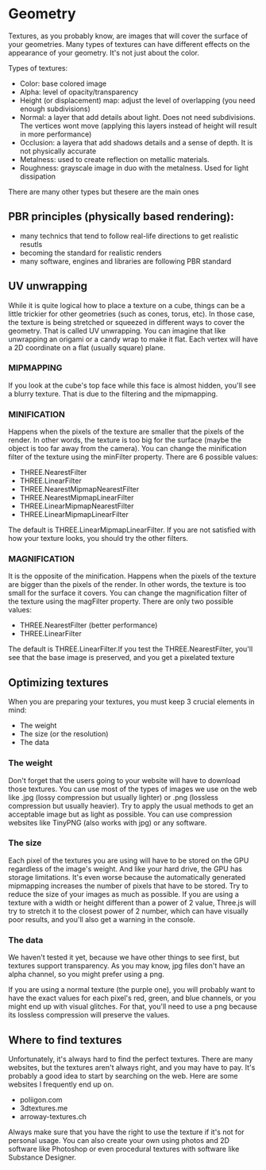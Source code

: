 # Geometry
Textures, as you probably know, are images that will cover the surface of your geometries. Many types of textures can have different effects on the appearance of your geometry. It's not just about the color.

Types of textures:
- Color: base colored image
- Alpha: level of opacity/transparency
- Height (or displacement) map: adjust the level of overlapping (you need enough subdivisions)
- Normal: a layer that add details about light. Does not need subdivisions. The vertices wont move (applying this layers instead of height will result in more performance)
- Occlusion: a layera that add shadows details and a sense of depth. It is not physically accurate
- Metalness: used to create reflection on metallic materials.
- Roughness: grayscale image in duo with the metalness. Used for light dissipation

There are many other types but thesere are the main ones

## PBR principles (physically based rendering):
- many technics that tend to follow real-life directions to get realistic resutls
- becoming the standard for realistic renders
- many software, engines and libraries are following PBR standard

## UV unwrapping
While it is quite logical how to place a texture on a cube, things can be a little trickier for other geometries (such as cones, torus, etc). In those case, the texture is being stretched or squeezed in different ways to cover the geometry.
That is called UV unwrapping. You can imagine that like unwrapping an origami or a candy wrap to make it flat. Each vertex will have a 2D coordinate on a flat (usually square) plane.

### MIPMAPPING
If you look at the cube's top face while this face is almost hidden, you'll see a blurry texture. That is due to the filtering and the mipmapping.

### MINIFICATION
Happens when the pixels of the texture are smaller that the pixels of the render. In other words, the texture is too big for the surface (maybe the object is too far away from the camera). You can change the minification filter of the texture using the minFilter property. There are 6 possible values:
- THREE.NearestFilter
- THREE.LinearFilter
- THREE.NearestMipmapNearestFilter
- THREE.NearestMipmapLinearFilter
- THREE.LinearMipmapNearestFilter
- THREE.LinearMipmapLinearFilter

The default is THREE.LinearMipmapLinearFilter. If you are not satisfied with how your texture looks, you should try the other filters.

### MAGNIFICATION
It is the opposite of the minification. Happens when the pixels of the texture are bigger than the pixels of the render. In other words, the texture is too small for the surface it covers. You can change the magnification filter of the texture using the magFilter property. There are only two possible values:
- THREE.NearestFilter (better performance)
- THREE.LinearFilter

The default is THREE.LinearFilter.If you test the THREE.NearestFilter, you'll see that the base image is preserved, and you get a pixelated texture

## Optimizing textures
When you are preparing your textures, you must keep 3 crucial elements in mind:
- The weight
- The size (or the resolution)
- The data

### The weight
Don't forget that the users going to your website will have to download those textures. You can use most of the types of images we use on the web like .jpg (lossy compression but usually lighter) or .png (lossless compression but usually heavier). Try to apply the usual methods to get an acceptable image but as light as possible. You can use compression websites like TinyPNG (also works with jpg) or any software.

### The size
Each pixel of the textures you are using will have to be stored on the GPU regardless of the image's weight. And like your hard drive, the GPU has storage limitations. It's even worse because the automatically generated mipmapping increases the number of pixels that have to be stored. Try to reduce the size of your images as much as possible.
If you are using a texture with a width or height different than a power of 2 value, Three.js will try to stretch it to the closest power of 2 number, which can have visually poor results, and you'll also get a warning in the console.

### The data
We haven't tested it yet, because we have other things to see first, but textures support transparency. As you may know, jpg files don't have an alpha channel, so you might prefer using a png.

If you are using a normal texture (the purple one), you will probably want to have the exact values for each pixel's red, green, and blue channels, or you might end up with visual glitches. For that, you'll need to use a png because its lossless compression will preserve the values.

## Where to find textures
Unfortunately, it's always hard to find the perfect textures. There are many websites, but the textures aren't always right, and you may have to pay. It's probably a good idea to start by searching on the web. Here are some websites I frequently end up on.
- poliigon.com
- 3dtextures.me
- arroway-textures.ch

Always make sure that you have the right to use the texture if it's not for personal usage. You can also create your own using photos and 2D software like Photoshop or even procedural textures with software like Substance Designer.